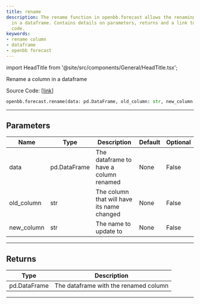 ```yaml
---
title: rename
description: The rename function in openbb.forecast allows the renaming of a column
  in a dataframe. Contains details on parameters, returns and a link to the source
  code.
keywords:
- rename column
- dataframe
- openbb forecast
---
```


import HeadTitle from '@site/src/components/General/HeadTitle.tsx';

<HeadTitle title="forecast.rename - Reference | OpenBB SDK Docs" />

Rename a column in a dataframe

Source Code: [[link](https://github.com/OpenBB-finance/OpenBBTerminal/tree/main/openbb_terminal/forecast/forecast_model.py#L494)]

```python wordwrap
openbb.forecast.rename(data: pd.DataFrame, old_column: str, new_column: str)
```

---

## Parameters

| Name | Type | Description | Default | Optional |
| ---- | ---- | ----------- | ------- | -------- |
| data | pd.DataFrame | The dataframe to have a column renamed | None | False |
| old_column | str | The column that will have its name changed | None | False |
| new_column | str | The name to update to | None | False |


---

## Returns

| Type | Description |
| ---- | ----------- |
| pd.DataFrame | The dataframe with the renamed column |
---


